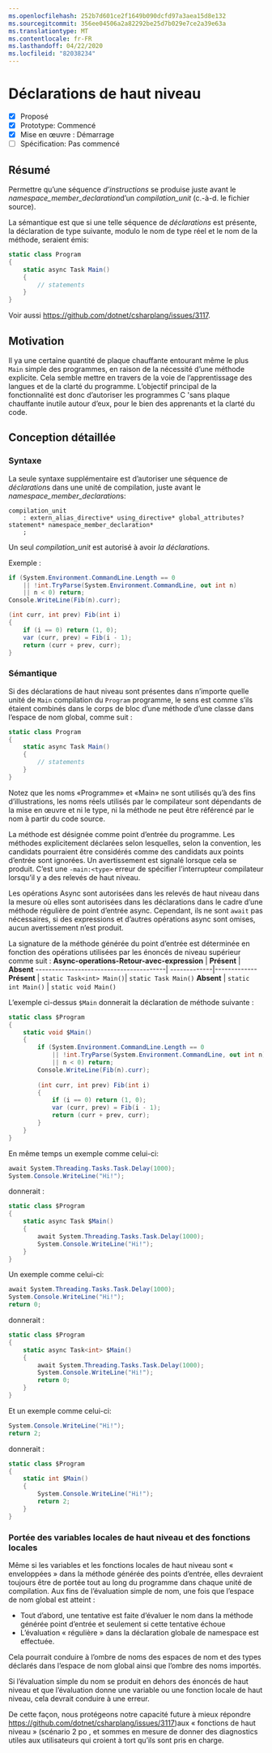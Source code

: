 ```yaml
---
ms.openlocfilehash: 252b7d601ce2f1649b090dcfd97a3aea15d8e132
ms.sourcegitcommit: 356ee04506a2a82292be25d7b029e7ce2a39e63a
ms.translationtype: MT
ms.contentlocale: fr-FR
ms.lasthandoff: 04/22/2020
ms.locfileid: "82038234"
---
```

# <a name="top-level-statements"></a>Déclarations de haut niveau

* [x] Proposé
* [x] Prototype: Commencé
* [x] Mise en œuvre : Démarrage
* [ ] Spécification: Pas commencé

## <a name="summary"></a>Résumé
[summary]: #summary

Permettre qu’une séquence *d’instructions* se produise juste avant le *namespace_member_declaration*d’un *compilation_unit* (c.-à-d. le fichier source).

La sémantique est que si une telle séquence de *déclarations* est présente, la déclaration de type suivante, modulo le nom de type réel et le nom de la méthode, seraient émis:

``` c#
static class Program
{
    static async Task Main()
    {
        // statements
    }
}
```

Voir aussi https://github.com/dotnet/csharplang/issues/3117.

## <a name="motivation"></a>Motivation
[motivation]: #motivation

Il ya une certaine quantité de plaque chauffante entourant même le plus `Main` simple des programmes, en raison de la nécessité d’une méthode explicite. Cela semble mettre en travers de la voie de l’apprentissage des langues et de la clarté du programme. L’objectif principal de la fonctionnalité est donc d’autoriser les programmes C 'sans plaque chauffante inutile autour d’eux, pour le bien des apprenants et la clarté du code.

## <a name="detailed-design"></a>Conception détaillée
[design]: #detailed-design

### <a name="syntax"></a>Syntaxe

La seule syntaxe supplémentaire est d’autoriser une séquence de *déclaration*s dans une unité de compilation, juste avant le *namespace_member_declaration*s:

``` antlr
compilation_unit
    : extern_alias_directive* using_directive* global_attributes? statement* namespace_member_declaration*
    ;
```

Un seul *compilation_unit* est autorisé à avoir *la déclaration*s. 

Exemple :

``` c#
if (System.Environment.CommandLine.Length == 0
    || !int.TryParse(System.Environment.CommandLine, out int n)
    || n < 0) return;
Console.WriteLine(Fib(n).curr);

(int curr, int prev) Fib(int i)
{
    if (i == 0) return (1, 0);
    var (curr, prev) = Fib(i - 1);
    return (curr + prev, curr);
}
```

### <a name="semantics"></a>Sémantique

Si des déclarations de haut niveau sont présentes dans n’importe quelle unité de `Main` compilation du `Program` programme, le sens est comme s’ils étaient combinés dans le corps de bloc d’une méthode d’une classe dans l’espace de nom global, comme suit :

``` c#
static class Program
{
    static async Task Main()
    {
        // statements
    }
}
```

Notez que les noms «Programme» et «Main» ne sont utilisés qu’à des fins d’illustrations, les noms réels utilisés par le compilateur sont dépendants de la mise en œuvre et ni le type, ni la méthode ne peut être référencé par le nom à partir du code source.

La méthode est désignée comme point d’entrée du programme. Les méthodes explicitement déclarées selon lesquelles, selon la convention, les candidats pourraient être considérés comme des candidats aux points d’entrée sont ignorées. Un avertissement est signalé lorsque cela se produit. C’est une `-main:<type>` erreur de spécifier l’interrupteur compilateur lorsqu’il y a des relevés de haut niveau.

Les opérations Async sont autorisées dans les relevés de haut niveau dans la mesure où elles sont autorisées dans les déclarations dans le cadre d’une méthode régulière de point d’entrée async. Cependant, ils ne sont `await` pas nécessaires, si des expressions et d’autres opérations async sont omises, aucun avertissement n’est produit.

La signature de la méthode générée du point d’entrée est déterminée en fonction des opérations utilisées par les énoncés de niveau supérieur comme suit :
**Async-operations-Retour-avec-expression** | **Présent** | **Absent**
----------------------------------------| -------------|-------------
**Présent** | ```static Task<int> Main()```| ```static Task Main()```
**Absent**  | ```static int Main()``` | ```static void Main()```

L’exemple ci-dessus `$Main` donnerait la déclaration de méthode suivante :

``` c#
static class $Program
{
    static void $Main()
    {
        if (System.Environment.CommandLine.Length == 0
            || !int.TryParse(System.Environment.CommandLine, out int n)
            || n < 0) return;
        Console.WriteLine(Fib(n).curr);
        
        (int curr, int prev) Fib(int i)
        {
            if (i == 0) return (1, 0);
            var (curr, prev) = Fib(i - 1);
            return (curr + prev, curr);
        }
    }
}
```

En même temps un exemple comme celui-ci:
``` c#
await System.Threading.Tasks.Task.Delay(1000);
System.Console.WriteLine("Hi!");
```

donnerait :
``` c#
static class $Program
{
    static async Task $Main()
    {
        await System.Threading.Tasks.Task.Delay(1000);
        System.Console.WriteLine("Hi!");
    }
}
```

Un exemple comme celui-ci:
``` c#
await System.Threading.Tasks.Task.Delay(1000);
System.Console.WriteLine("Hi!");
return 0;
```

donnerait :
``` c#
static class $Program
{
    static async Task<int> $Main()
    {
        await System.Threading.Tasks.Task.Delay(1000);
        System.Console.WriteLine("Hi!");
        return 0;
    }
}
```

Et un exemple comme celui-ci:
``` c#
System.Console.WriteLine("Hi!");
return 2;
```

donnerait :
``` c#
static class $Program
{
    static int $Main()
    {
        System.Console.WriteLine("Hi!");
        return 2;
    }
}
```

### <a name="scope-of-top-level-local-variables-and-local-functions"></a>Portée des variables locales de haut niveau et des fonctions locales

Même si les variables et les fonctions locales de haut niveau sont « enveloppées » dans la méthode générée des points d’entrée, elles devraient toujours être de portée tout au long du programme dans chaque unité de compilation.
Aux fins de l’évaluation simple de nom, une fois que l’espace de nom global est atteint :
- Tout d’abord, une tentative est faite d’évaluer le nom dans la méthode générée point d’entrée et seulement si cette tentative échoue 
- L’évaluation « régulière » dans la déclaration globale de namespace est effectuée. 

Cela pourrait conduire à l’ombre de noms des espaces de nom et des types déclarés dans l’espace de nom global ainsi que l’ombre des noms importés.

Si l’évaluation simple du nom se produit en dehors des énoncés de haut niveau et que l’évaluation donne une variable ou une fonction locale de haut niveau, cela devrait conduire à une erreur.

De cette façon, nous protégeons notre capacité future à mieux répondre https://github.com/dotnet/csharplang/issues/3117)aux « fonctions de haut niveau » (scénario 2 po , et sommes en mesure de donner des diagnostics utiles aux utilisateurs qui croient à tort qu’ils sont pris en charge.

